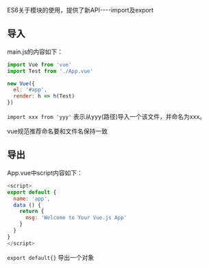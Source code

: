 
ES6关于模块的使用，提供了新API----import及export
## 导入
main.js的内容如下：
```js
import Vue from 'vue'
import Test from './App.vue'

new Vue({
  el: '#app',
  render: h => h(Test)
})
```

`import xxx from 'yyy'` 表示从yyy(路径)导入一个该文件，并命名为xxx。

vue规范推荐命名要和文件名保持一致
## 导出
App.vue中script内容如下：
```js
<script>
export default {
  name: 'app',
  data () {
    return {
      msg: 'Welcome to Your Vue.js App'
    }
  }
}
</script>
```
`export default{}` 导出一个对象
